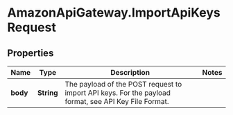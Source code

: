 # AmazonApiGateway.ImportApiKeysRequest

## Properties

Name | Type | Description | Notes
------------ | ------------- | ------------- | -------------
**body** | **String** | The payload of the POST request to import API keys. For the payload format, see API Key File Format. | 



